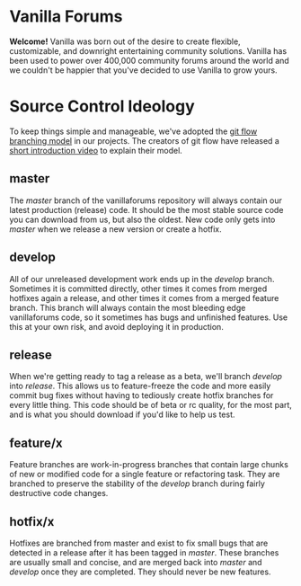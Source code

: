 # Vanilla Forums

**Welcome!** Vanilla was born out of the desire to create flexible, customizable, and downright entertaining community solutions. Vanilla has been used to power over 400,000 community forums around the world and we couldn't be happier that you've decided to use Vanilla to grow yours.

# Source Control Ideology

To keep things simple and manageable, we've adopted the [git flow branching model](http://nvie.com/posts/a-successful-git-branching-model) in our projects. The creators of git flow have released a [short introduction video](http://vimeo.com/16018419) to explain their model.

## master

The *master* branch of the vanillaforums repository will always contain our latest production (release) code. It should be the most stable source code you can download from us, but also the oldest. New code only gets into *master* when we release a new version or create a hotfix.

## develop

All of our unreleased development work ends up in the *develop* branch. Sometimes it is committed directly, other times it comes from merged hotfixes again a release, and other times it comes from a merged feature branch. This branch will always contain the most bleeding edge vanillaforums code, so it sometimes has bugs and unfinished features. Use this at your own risk, and avoid deploying it in production.

## release

When we're getting ready to tag a release as a beta, we'll branch *develop* into *release*. This allows us to feature-freeze the code and more easily commit bug fixes without having to tediously create hotfix branches for every little thing. This code should be of beta or rc quality, for the most part, and is what you should download if you'd like to help us test.

## feature/x

Feature branches are work-in-progress branches that contain large chunks of new or modified code for a single feature or refactoring task. They are branched to preserve the stability of the *develop* branch during fairly destructive code changes.

## hotfix/x

Hotfixes are branched from master and exist to fix small bugs that are detected in a release after it has been tagged in *master*. These branches are usually small and concise, and are merged back into *master* and *develop* once they are completed. They should never be new features.
